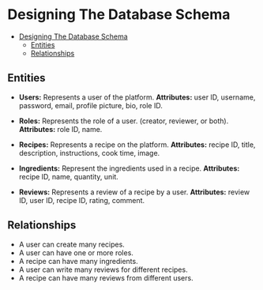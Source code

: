 # Designing The Database Schema

<!--toc:start-->

- [Designing The Database Schema](#designing-the-database-schema)
  - [Entities](#entities)
  - [Relationships](#relationships)
  <!--toc:end-->

## Entities

- **Users:** Represents a user of the platform.
  **Attributes:** user ID, username, password, email, profile picture, bio,
  role ID.

- **Roles:** Represents the role of a user. (creator, reviewer, or both).
  **Attributes:** role ID, name.

- **Recipes:** Represents a recipe on the platform.
  **Attributes:** recipe ID, title, description, instructions, cook time, image.

- **Ingredients:** Represent the ingredients used in a recipe.
  **Attributes:** recipe ID, name, quantity, unit.

- **Reviews:** Represents a review of a recipe by a user.
  **Attributes:** review ID, user ID, recipe ID, rating, comment.

## Relationships

- A user can create many recipes.
- A user can have one or more roles.
- A recipe can have many ingredients.
- A user can write many reviews for different recipes.
- A recipe can have many reviews from different users.
